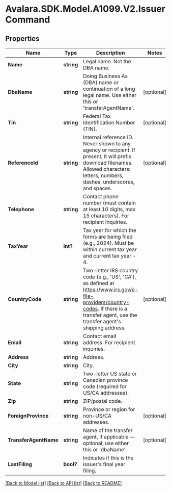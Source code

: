 # Avalara.SDK.Model.A1099.V2.IssuerCommand

## Properties

Name | Type | Description | Notes
------------ | ------------- | ------------- | -------------
**Name** | **string** | Legal name. Not the DBA name. | 
**DbaName** | **string** | Doing Business As (DBA) name or continuation of a long legal name. Use either this or &#39;transferAgentName&#39;. | [optional] 
**Tin** | **string** | Federal Tax Identification Number (TIN). | [optional] 
**ReferenceId** | **string** | Internal reference ID. Never shown to any agency or recipient. If present, it will prefix download filenames. Allowed characters: letters, numbers, dashes, underscores, and spaces. | [optional] 
**Telephone** | **string** | Contact phone number (must contain at least 10 digits, max 15 characters). For recipient inquiries. | 
**TaxYear** | **int?** | Tax year for which the forms are being filed (e.g., 2024). Must be within current tax year and current tax year - 4. | 
**CountryCode** | **string** | Two-letter IRS country code (e.g., &#39;US&#39;, &#39;CA&#39;), as defined at https://www.irs.gov/e-file-providers/country-codes. If there is a transfer agent, use the transfer agent&#39;s shipping address. | [optional] 
**Email** | **string** | Contact email address. For recipient inquiries. | 
**Address** | **string** | Address. | 
**City** | **string** | City. | 
**State** | **string** | Two-letter US state or Canadian province code (required for US/CA addresses). | 
**Zip** | **string** | ZIP/postal code. | 
**ForeignProvince** | **string** | Province or region for non-US/CA addresses. | [optional] 
**TransferAgentName** | **string** | Name of the transfer agent, if applicable — optional; use either this or &#39;dbaName&#39;. | [optional] 
**LastFiling** | **bool?** | Indicates if this is the issuer&#39;s final year filing. | 

[[Back to Model list]](../../../README.md#documentation-for-models) [[Back to API list]](../../../README.md#documentation-for-api-endpoints) [[Back to README]](../../../README.md)

